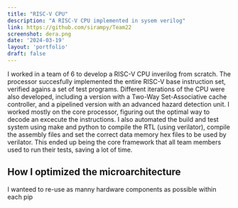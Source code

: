 ```yaml
---
title: "RISC-V CPU"
description: "A RISC-V CPU implemented in sysem verilog"
link: https://github.com/sirampy/Team22
screenshot: dera.png
date: '2024-03-19'
layout: 'portfolio'
draft: false
---
```

I worked in a team of 6 to develop a RISC-V CPU inverilog from scratch. The processor succesfully implemented the entire RISC-V base instruction set, verified agains a set of test programs. Different iterations of the CPU were also developed, including a version with a Two-Way Set-Associative cache controller, and a pipelined version with an advanced hazard detection unit. I worked mostly on the core processor, figuring out the optimal way to decode an excecute the instructions. I also automated the build and test system using make and python to compile the RTL (using verilator), compile the assembly files and set the correct data memory hex files to be used by verilator. This ended up being the core framework that all team members used to run their tests, saving a lot of time.

## How I optimized the microarchitecture

I wanteed to re-use as manny hardware components as possible within each pip
